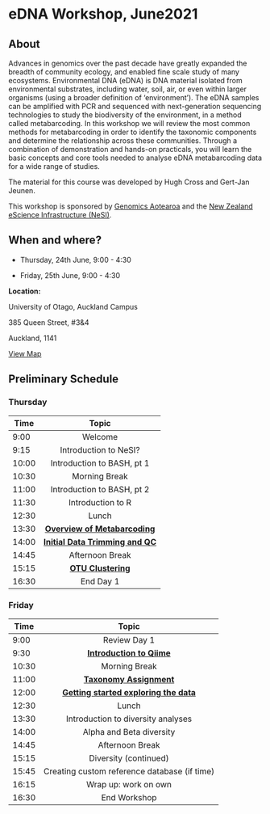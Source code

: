 # eDNA Workshop, June2021

## About

Advances in genomics over the past decade have greatly expanded the breadth of community ecology, and enabled fine scale study of many ecosystems. Environmental DNA (eDNA) is DNA material isolated from environmental substrates, including water, soil, air, or even within larger organisms (using a broader definition of ‘environment’). The eDNA samples can be amplified with PCR and sequenced with next-generation sequencing technologies to study the biodiversity of the environment, in a method called metabarcoding. In this workshop we will review the most common methods for metabarcoding in order to identify the taxonomic components and determine the relationship across these communities. Through a combination of demonstration and hands-on practicals, you will learn the basic concepts and core tools needed to analyse eDNA metabarcoding data for a wide range of studies.

The material for this course was developed by Hugh Cross and Gert-Jan Jeunen.

This workshop is sponsored by <a href="https://www.genomics-aotearoa.org.nz/" target="_blank" rel="noopener noreferrer">Genomics Aotearoa</a> and the <a href="https://www.nesi.org.nz/" target="_blank" rel="noopener noreferrer">New Zealand eScience Infrastructure (NeSI)</a>. 


## When and where?

- Thursday, 24th June, 9:00 - 4:30

- Friday, 25th June, 9:00 - 4:30

**Location:**

University of Otago, Auckland Campus

385 Queen Street, #3&4

Auckland, 1141

<a href="https://www.google.com/maps/place/36%C2%B051'21.6%22S+174%C2%B045'42.2%22E/@-36.8560007,174.7611868,19z/data=!3m1!4b1!4m5!3m4!1s0x0:0x0!8m2!3d-36.8560007!4d174.761734?hl=en-AU" target="_blank" rel="noopener noreferrer">View Map</a>



## Preliminary Schedule

### Thursday

 Time | Topic 
---|:---:
9:00 | Welcome
9:15 | Introduction to NeSI?
10:00 | Introduction to BASH, pt 1
10:30 | Morning Break
11:00 | Introduction to BASH, pt 2
11:30 | Introduction to R
12:30 | Lunch
13:30 | [**Overview of Metabarcoding**](chapters/01_Metabarcoding_Basics.md)
14:00 | [**Initial Data Trimming and QC**](chapters/02_demultiplex_and_trimming.md)
14:45 | Afternoon Break
15:15 | [**OTU Clustering**](chapters/03_denoising_and_clustering.md)
16:30 | End Day 1

### Friday

 Time | Topic 
---|:---:
9:00 | Review Day 1
9:30 | [**Introduction to Qiime**](chapters/04_intro_to_qiime.md)
10:30 | Morning Break
11:00 | [**Taxonomy Assignment**](chapters/05_taxonomy_assignment.md)
12:00 | [**Getting started exploring the data**](chapters/06_importing_into_R.md)
12:30 | Lunch
13:30 | Introduction to diversity analyses
14:00 | Alpha and Beta diversity
14:45 | Afternoon Break
15:15 | Diversity (continued)
15:45 | Creating custom reference database (if time)
16:15 | Wrap up: work on own
16:30 | End Workshop

